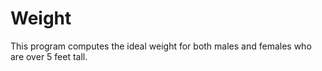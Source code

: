 # Weight

This program computes the ideal weight for both males and females who are over 5 feet tall.
